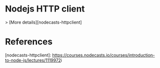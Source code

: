 # Nodejs HTTP client



\> [More details][nodecasts-httpclient]

# References
[nodecasts-httpclient]: <https://courses.nodecasts.io/courses/introduction-to-node-js/lectures/1119972>i